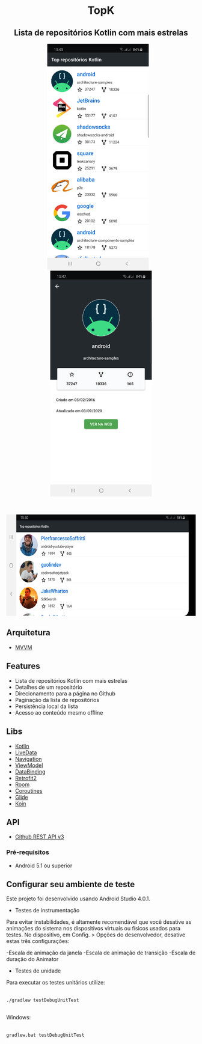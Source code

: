 <h1 align="center">
    TopK
</h1>

<h2 align="center">
    Lista de repositórios Kotlin com mais estrelas
</h2>

<p align="center">
  <img src="screenshots/frag_repo_list.png" width="270" alt="Lista de repositórios">
  <span>&nbsp;&nbsp;&nbsp;</span>
  <img src="screenshots/frag_repo_detail.png" width="270" alt="Detalhe de um repositório">
</p>

<p>&nbsp;&nbsp;&nbsp;</p>

<p align="center">
  <img src="screenshots/frag_repo_list_land.png" height="270" alt="Lista do filme - retrato">
</p>


## Arquitetura

- [MVVM](https://en.wikipedia.org/wiki/Model%E2%80%93view%E2%80%93viewmodel)

## Features

- Lista de repositórios Kotlin com mais estrelas
- Detalhes de um repositório
- Direcionamento para a página no Github
- Paginação da lista de repositórios
- Persistência local da lista 
- Acesso ao conteúdo mesmo offline


## Libs

- [Kotlin](https://kotlinlang.org/)
- [LiveData](https://developer.android.com/topic/libraries/architecture/livedata)
- [Navigation](https://developer.android.com/guide/navigation)
- [ViewModel](https://developer.android.com/topic/libraries/architecture/viewmodel)
- [DataBinding](https://developer.android.com/topic/libraries/data-binding)
- [Retrofit2](https://square.github.io/retrofit/)
- [Room](https://developer.android.com/topic/libraries/architecture/room)
- [Coroutines](https://developer.android.com/kotlin/coroutines)
- [Glide](https://bumptech.github.io/glide/)
- [Koin](https://insert-koin.io/)

## API

- [Github REST API v3](https://developer.github.com/v3/)


### Pré-requisitos

- <p>Android 5.1 ou superior</p>


## Configurar seu ambiente de teste

Este projeto foi desenvolvido usando Android Studio 4.0.1.

- <p>Testes de instrumentação</p>

Para evitar instabilidades, é altamente recomendável que você desative as animações do sistema nos 
dispositivos virtuais ou físicos usados para testes.
No dispositivo, em Config. > Opções do desenvolvedor, desative estas três configurações:

-Escala de animação da janela
-Escala de animação de transição
-Escala de duração do Animator


- <p>Testes de unidade</p>

Para executar os testes unitários utilize:

```

./gradlew testDebugUnitTest


```

Windows:

```

gradlew.bat testDebugUnitTest


```
